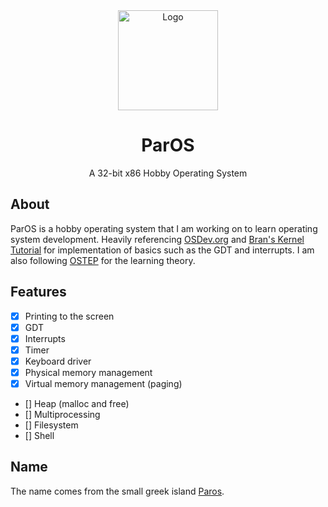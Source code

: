 <!-- PROJECT LOGO -->
<div align="center">
  <a href="https://github.com/ColexDev/ParOS">
    <img src="https://colex.dev/marble.jpg" alt="Logo" width="160" height="160">
  </a>

  <h1 align="center">ParOS</h1>

  <p align="center">
    A 32-bit x86 Hobby Operating System
  </p>
</div>

## About
ParOS is a hobby operating system that I am working on to learn operating system development. Heavily referencing [OSDev.org](https://wiki.osdev.org/) and [Bran's Kernel Tutorial](http://www.osdever.net/bkerndev/Docs/title.htm) for implementation of basics such as the GDT and interrupts. I am also following [OSTEP](https://pages.cs.wisc.edu/~remzi/OSTEP/) for the learning theory.

## Features
- [x] Printing to the screen
- [x] GDT
- [x] Interrupts
- [x] Timer
- [x] Keyboard driver
- [x] Physical memory management
- [x] Virtual memory management (paging)
- [] Heap (malloc and free)
- [] Multiprocessing
- [] Filesystem
- [] Shell

## Name
The name comes from the small greek island [Paros](https://en.wikipedia.org/wiki/Paros).

